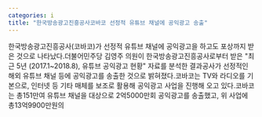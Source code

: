 ```yaml
---
categories: i
title: "한국방송광고진흥공사코바코 선정적 유튜브 채널에 공익광고 송출"
---
```

한국방송광고진흥공사(코바코)가 선정적 유튜브 채널에 공익광고을 하고도 포상까지 받은 것으로 나타났다.더불어민주당 김영주 의원이 한국방송광고진흥공사로부터 받은 "최근 5년 (2017.1~2018.8), 유튜브 공익광고 현황" 자료를 분석한 결과공사가 선정적인 해외 유튜브 채널 등에 공익광고를 송출한 것으로 밝혀졌다.코바코는 TV와 라디오를 기본으로, 인터넷 등 기타 매체를 보조로 활용해 공익광고 사업을 진행해 오고 있다.코바코는 총151만여 유튜브 채널을 대상으로 2억5000만회 공익광고를 송출했고, 위 사업에 총13억9900만원의